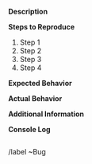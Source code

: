 <!---
Before posted any new issues, please check the README which details common 
issues https://gitlab.com/bdo_planner/issues/blob/master/README.md and check
to make sure to check the issue hasn't already been posted 
https://gitlab.com/bdo_planner/issues/issues

Thanks
BDO Planner Team
-->

**Description**  
<!--- Please give a short description of the issue here -->


**Steps to Reproduce**  
<!--- Provide all the steps necessary to reproduce the problem -->
1. Step 1
2. Step 2
3. Step 3
4. Step 4


**Expected Behavior**  
<!--- Tell us what should happen -->


**Actual Behavior**  
<!--- Tell us what happens instead -->


**Additional Information**  
<!--- Please provide any additional information here -->


**Console Log**  
<!--- If you received an error in the development console or on screen, please post it in the space below -->
```

```

<!--- Don't remove anything below this line please, it helps automatically organise things for us :) -->
/label ~Bug